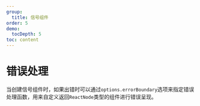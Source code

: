 ```yaml
---
group:
  title: 信号组件
order: 5  
demo:
  tocDepth: 5
toc: content
---
```


# 错误处理

当创建信号组件时，如果出错时可以通过`options.errorBoundary`选项来指定错误处理函数，用来自定义返回`ReactNode`类型的组件进行错误呈现。


